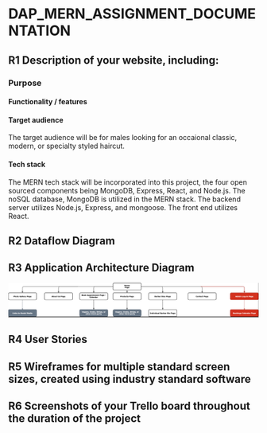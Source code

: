 # DAP_MERN_ASSIGNMENT_DOCUMENTATION


## R1 Description of your website, including:

### Purpose
#### Functionality / features




#### Target audience

The target audience will be for males looking for an occaional classic, modern, or specialty styled haircut. 

#### Tech stack

The MERN tech stack will be incorporated into this project, the four open sourced components being MongoDB, Express, React, and Node.js. The noSQL database, MongoDB is utilized in the MERN stack. The backend server utilizes Node.js, Express, and mongoose. The front end utilizes React. 


## R2	Dataflow Diagram	



## R3	Application Architecture Diagram	

![App Architecture](docs/App_Architecture_MERN_Project.png)

## R4	User Stories	


## R5	Wireframes for multiple standard screen sizes, created using industry standard software	



## R6	Screenshots of your Trello board throughout the duration of the project	


